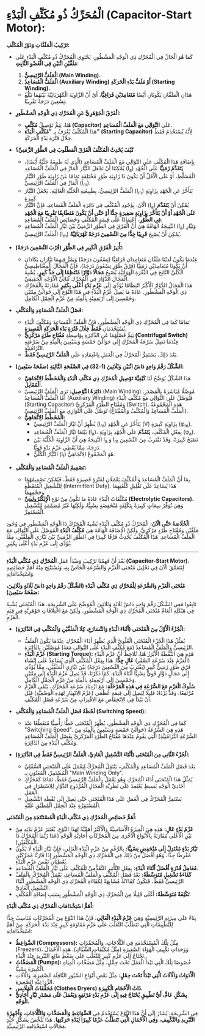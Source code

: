 # الْمُحَرِّكُ ذُو مُكَثِّفِ الْبَدْءِ (Capacitor-Start Motor):

**تَرْكِيبُ الْمَلَفَّاتِ وَدَوْرُ الْمُكَثِّفِ:**

*   كَمَا هُوَ الْحَالُ فِي الْمُحَرِّكِ ذِي الْوَجْهِ الْمَشْطُورِ، يَحْتَوِي الْمُحَرِّكُ ذُو مُكَثِّفِ الْبَدْءِ عَلَى **مَلَفَّيْنِ اثْنَيْنِ فِي الْعُضْوِ الثَّابِتِ**:
    1.  **الْمَلَفُّ الرَّئِيسِيُّ (Main Winding).**
    2.  **الْمَلَفُّ الْمُسَاعِدُ (Auxiliary Winding) أَوْ مَلَفُّ بَدْءِ الْحَرَكَةِ (Starting Winding).**
    *   هَذَانِ الْمَلَفَّانِ يَكُونَانِ أَيْضًا **مُتَعَامِدَيْنِ فَرَاغِيًّا**، أَيْ أَنَّ الزَّاوِيَةَ الْكَهْرَبَائِيَّةَ بَيْنَهُمَا تَبْلُغُ تِسْعِينَ دَرَجَةً تَقْرِيبًا.

*   **الْفَرْقُ الْجَوْهَرِيُّ عَنِ الْمُحَرِّكِ ذِي الْوَجْهِ الْمَشْطُورِ:**
    *   هُنَا، يَتِمُّ تَوْصِيلُ **مُكَثِّفٍ (Capacitor)** عَلَى **التَّوَالِي مَعَ الْمَلَفِّ الْمُسَاعِدِ**.
    *   هَذَا الْمُكَثِّفُ يُعْرَفُ بِـ **"مُكَثِّفِ الْبَدْءِ" (Starting Capacitor)** لِأَنَّهُ يُسْتَخْدَمُ فَقَطْ خِلَالَ فَتْرَةِ بَدْءِ الْحَرَكَةِ.

*   **كَيْفَ يُحْدِثُ الْمُكَثِّفُ الْفَرْقَ الْمَطْلُوبَ فِي الطَّوْرِ الزَّمَنِيِّ؟**
    *   بِإِضَافَةِ هَذَا الْمُكَثِّفِ عَلَى التَّوَالِي مَعَ الْمَلَفِّ الْمُسَاعِدِ (الَّذِي لَهُ طَبِيعَةٌ حَثِّيَّةٌ أَيْضًا)، يُمْكِنُنَا أَنْ نَجْعَلَ التَّيَّارَ الْمَارَّ فِي الْمَلَفِّ الْمُسَاعِدِ (I<sub>a</sub>) **يَتَقَدَّمُ زَمَنِيًّا** عَلَى الْجُهْدِ الْمُسَلَّطِ، أَوْ عَلَى الْأَقَلِّ أَنْ يَكُونَ ذَا زَاوِيَةِ طَوْرٍ مُخْتَلِفَةٍ تَمَامًا عَنْ زَاوِيَةِ طَوْرِ التَّيَّارِ الْمَارِّ فِي الْمَلَفِّ الرَّئِيسِيِّ (I<sub>m</sub>).
    *   الْمَلَفُّ الرَّئِيسِيُّ، بِطَبِيعَتِهِ الْحَثِّيَّةِ الْعَالِيَةِ، يَجْعَلُ التَّيَّارَ (I<sub>m</sub>) يَتَأَخَّرُ عَنِ الْجُهْدِ بِزَاوِيَةٍ كَبِيرَةٍ.
    *   الْآنَ، بِوُجُودِ الْمُكَثِّفِ فِي دَائِرَةِ الْمَلَفِّ الْمُسَاعِدِ، فَإِنَّ التَّيَّارَ (I<sub>a</sub>) يُمْكِنُ أَنْ **يَتَقَدَّمَ عَلَى الْجُهْدِ أَوْ أَنْ يَتَأَخَّرَ بِزَاوِيَةٍ صَغِيرَةٍ جِدًّا أَوْ حَتَّى أَنْ يَكُونَ مُتَطَابِقًا تَقْرِيبًا مَعَ الْجُهْدِ فِي الطَّوْرِ**، اعْتِمَادًا عَلَى قِيمَةِ الْمُكَثِّفِ وَخَصَائِصِ الْمَلَفِّ الْمُسَاعِدِ.
    *   النَّتِيجَةُ الْهَامَّةُ هِيَ أَنَّ الْفَرْقَ فِي الطَّوْرِ الزَّمَنِيِّ بَيْنَ تَيَّارِ الْمَلَفِّ الْمُسَاعِدِ (I<sub>a</sub>) وَتَيَّارِ الْمَلَفِّ الرَّئِيسِيِّ (I<sub>m</sub>) يُمْكِنُ أَنْ يُصْبِحَ **قَرِيبًا جِدًّا مِنَ التِّسْعِينَ دَرَجَةً كَهْرَبَائِيَّةً**.

*   **تَأْثِيرُ الْفَرْقِ الْكَبِيرِ فِي الطَّوْرِ (قُرْبَ التِّسْعِينَ دَرَجَةً):**
    *   عِنْدَمَا يَكُونُ لَدَيْنَا مَلَفَّانِ مُتَعَامِدَانِ فَرَاغِيًّا (تِسْعُونَ دَرَجَةً) وَيَمُرُّ فِيهِمَا تَيَّارَانِ يَكَادَانِ أَنْ يَكُونَا مُتَعَامِدَيْنِ زَمَنِيًّا (فَرْقُ طَوْرٍ تِسْعُونَ دَرَجَةً)، فَإِنَّ الْمَجَالَ الْمِغْنَاطِيسِيَّ الْكُلِّيَّ النَّاتِجَ فِي الثَّغْرَةِ الْهَوَائِيَّةِ يُصْبِحُ **مَجَالًا دَوَّارًا مُنْتَظِمًا إِلَى حَدٍّ كَبِيرٍ**، يُشْبِهُ الْمَجَالَ الدَّوَّارَ فِي الْمُحَرِّكِ ثُنَائِيِّ الْأَوْجُهِ الْحَقِيقِيِّ.
    *   هَذَا الْمَجَالُ الدَّوَّارُ الْأَكْثَرُ انْتِظَامًا يُؤَدِّي إِلَى **عَزْمِ بَدْءٍ أَعْلَى بِكَثِيرٍ** مُقَارَنَةً بِالْمُحَرِّكِ ذِي الْوَجْهِ الْمَشْطُورِ. عَادَةً مَا يَصِلُ عَزْمُ الْبَدْءِ فِي هَذَا النَّوْعِ إِلَى حَوَالَيْ مِئَتَيْنِ وَخَمْسِينَ إِلَى أَرْبَعِمِئَةٍ بِالْمِئَةِ مِنْ عَزْمِ الْحِمْلِ الْكَامِلِ.

*   **فَصْلُ الْمَلَفِّ الْمُسَاعِدِ وَالْمُكَثِّفِ:**
    *   تَمَامًا كَمَا فِي الْمُحَرِّكِ ذِي الْوَجْهِ الْمَشْطُورِ، فَإِنَّ الْمَلَفَّ الْمُسَاعِدَ وَمُكَثِّفَ الْبَدْءِ يُسْتَخْدَمَانِ **فَقَطْ خِلَالَ فَتْرَةِ بَدْءِ الْحَرَكَةِ الْقَصِيرَةِ**.
    *   يَتِمُّ فَصْلُهُمَا عَنِ الدَّائِرَةِ بِوَاسِطَةِ **مُفْتَاحِ طَرْدٍ مَرْكَزِيٍّ (Centrifugal Switch)** عِنْدَمَا تَصِلُ سُرْعَةُ الْمُحَرِّكِ إِلَى حَوَالَيْ خَمْسَةٍ وَسَبْعِينَ بِالْمِئَةِ مِنْ سُرْعَتِهِ التَّزَامُنِيَّةِ.
    *   بَعْدَ ذَلِكَ، يَسْتَمِرُّ الْمُحَرِّكُ فِي الْعَمَلِ بِاعْتِمَادِهِ عَلَى **الْمَلَفِّ الرَّئِيسِيِّ فَقَطْ**.

*   **الشَّكْلُ رَقْمُ وَاحِدٍ دَاشْ اثْنَيْنِ وَثَلَاثِينَ (1-32) فِي الصَّفْحَةِ التَّالِيَةِ (صَفْحَةُ سَبْعِينَ):**
    *   هَذَا الشَّكْلُ يُوَضِّحُ لَنَا **كَيْفِيَّةَ تَوْصِيلِ الْمُحَرِّكِ ذِي مُكَثِّفِ الْبَدْءِ وَالْمُخَطَّطَ الِاتِّجَاهِيَّ الْمُقَابِلَ**.
    *   **دَائِرَةُ التَّوْصِيلِ:** نَرَى الْمَلَفَّ الرَّئِيسِيَّ (Main Winding) مُوَصَّلًا مُبَاشَرَةً بِالْمَصْدَرِ. أَمَّا الْمَلَفُّ الْمُسَاعِدُ (Auxiliary Winding) فَيُوَصَّلُ عَلَى التَّوَالِي مَعَ مُكَثِّفِ الْبَدْءِ (Starting Capacitor) وَمُفْتَاحِ الطَّرْدِ الْمَرْكَزِيِّ (Switch). هَذِهِ الْمَجْمُوعَةُ (الْمَلَفُّ الْمُسَاعِدُ وَالْمُكَثِّفُ وَالْمُفْتَاحُ) تُوَصَّلُ عَلَى التَّوَازِي مَعَ الْمَلَفِّ الرَّئِيسِيِّ.
    *   **الْمُخَطَّطُ الِاتِّجَاهِيُّ:**
        *   يُظْهِرُ أَنَّ تَيَّارَ الْمَلَفِّ الرَّئِيسِيِّ (I<sub>m</sub>) يَتَأَخَّرُ عَنِ الْجُهْدِ (V) بِزَاوِيَةٍ كَبِيرَةٍ (φ<sub>m</sub>).
        *   بَيْنَمَا تَيَّارُ الْمَلَفِّ الْمُسَاعِدِ (I<sub>a</sub>)، بِفِعْلِ الْمُكَثِّفِ، **يَتَقَدَّمُ** عَلَى الْجُهْدِ بِزَاوِيَةٍ (φ<sub>a</sub>).
        *   النَّتِيجَةُ هِيَ أَنَّ الزَّاوِيَةَ الْكُلِّيَّةَ بَيْنَ I<sub>a</sub> وَ I<sub>m</sub> تَصْبَحُ كَبِيرَةً، وَقَدْ تَقْتَرِبُ مِنَ التِّسْعِينَ دَرَجَةً، مِمَّا يُعْطِي عَزْمَ بَدْءٍ قَوِيًّا.
        *   التَّيَّارُ الْكُلِّيُّ (I<sub>t</sub>) هُوَ الْمَجْمُوعُ الِاتِّجَاهِيُّ.

*   **تَصْمِيمُ الْمَلَفِّ الْمُسَاعِدِ وَالْمُكَثِّفِ:**
    *   بِمَا أَنَّ الْمَلَفَّ الْمُسَاعِدَ وَالْمُكَثِّفَ يَعْمَلَانِ لِفَتْرَةٍ قَصِيرَةٍ فَقَطْ، فَيُمْكِنُ تَصْمِيمُهُمَا لِلتَّشْغِيلِ الْمُتَقَطِّعِ (Intermittent Duty). هَذَا يُسَاعِدُ عَلَى تَقْلِيلِ كُلْفَتِهِمَا وَحَجْمِهِمَا.
    *   مُكَثِّفَاتُ الْبَدْءِ عَادَةً مَا تَكُونُ مِنْ نَوْعِ **الْإِلِكْتُرُولِيتِيِّ (Electrolytic Capacitors)**، وَهِيَ تُوَفِّرُ سِعَاتٍ كَبِيرَةً بِتَكْلِفَةٍ مُنْخَفِضَةٍ نِسْبِيًّا، وَلَكِنَّهَا غَيْرُ مُصَمَّمَةٍ لِلتَّشْغِيلِ الْمُسْتَمِرِّ.

**الْخُلَاصَةُ حَتَّى الْآنَ:**
الْمُحَرِّكُ ذُو مُكَثِّفِ الْبَدْءِ يُشْبِهُ الْمُحَرِّكَ ذَا الْوَجْهِ الْمَشْطُورِ فِي وُجُودِ مَلَفَّيْنِ وَمُفْتَاحِ طَرْدٍ مَرْكَزِيٍّ، وَلَكِنَّ الْإِضَافَةَ الْهَامَّةَ هِيَ **مُكَثِّفُ الْبَدْءِ** الْمُوَصَّلُ عَلَى التَّوَالِي مَعَ الْمَلَفِّ الْمُسَاعِدِ. هَذَا الْمُكَثِّفُ يُحْدِثُ فَرْقًا كَبِيرًا فِي الطَّوْرِ الزَّمَنِيِّ بَيْنَ تَيَّارَيِ الْمَلَفَّيْنِ، مِمَّا يُؤَدِّي إِلَى عَزْمِ بَدْءٍ أَعْلَى بِكَثِيرٍ.

---

بَعْدَ أَنْ فَهِمْنَا تَرْكِيبَ وَمَبْدَأَ عَمَلِ **الْمُحَرِّكِ ذِي مُكَثِّفِ الْبَدْءِ (Capacitor-Start Motor)**، لِنَتَعَمَّقَ الْآنَ فِي تَحْلِيلِ مُنْحَنَى الْعَزْمِ وَالسُّرْعَةِ الْخَاصِّ بِهِ، وَنَسْتَنْتِجَ مِنْهُ أَهَمَّ خَصَائِصِهِ وَاسْتِخْدَامَاتِهِ.

**مُنْحَنَى الْعَزْمِ وَالسُّرْعَةِ لِلْمُحَرِّكِ ذِي مُكَثِّفِ الْبَدْءِ (الشَّكْلُ رَقْمُ وَاحِدٍ دَاشْ ثَلَاثَةٍ وَثَلَاثِينَ، صَفْحَةُ سَبْعِينَ):**

تَابِعُوا مَعِي الشَّكْلَ رَقْمَ وَاحِدٍ دَاشْ ثَلَاثَةٍ وَثَلَاثِينَ الْمُوَضَّحَ عَلَى الشَّرِيحَةِ. هَذَا الْمُنْحَنَى يُشْبِهُ فِي هَيْكَلِهِ الْعَامِّ مُنْحَنَى الْمُحَرِّكِ ذِي الْوَجْهِ الْمَشْطُورِ، وَلَكِنْ مَعَ اخْتِلَافَاتٍ جَوْهَرِيَّةٍ فِي قِيَمِ الْعَزْمِ.

*   **الْجُزْءُ الْأَوَّلُ مِنَ الْمُنْحَنَى (أَثْنَاءَ الْبَدْءِ وَالتَّسَارُعِ، كِلَا الْمَلَفَّيْنِ وَالْمُكَثِّفِ فِي الدَّائِرَةِ):**
    *   يُمَثِّلُ هَذَا الْجُزْءَ الْمُنْحَنَى الْعُلْوِيَّ الَّذِي يُظْهِرُ أَدَاءَ الْمُحَرِّكِ عِنْدَمَا يَكُونُ الْمَلَفُّ الرَّئِيسِيُّ وَالْمَلَفُّ الْمُسَاعِدُ (مَعَ مُكَثِّفِ الْبَدْءِ عَلَى التَّوَالِي مَعَهُ) مُوَصَّلَيْنِ بِالدَّائِرَةِ.
    *   **عَزْمُ الْبَدْءِ (Starting Torque):** هَذِهِ هِيَ النُّقْطَةُ الْأَبْرَزُ هُنَا. نُلَاحِظُ أَنَّ عَزْمَ الْبَدْءِ (الْعَزْمُ عِنْدَ سُرْعَةِ الصِّفْرِ) **عَالٍ جِدًّا**. هَذَا بِفِعْلِ الْمُكَثِّفِ الَّذِي يُسَاعِدُ عَلَى إِنْشَاءِ فَرْقِ طَوْرٍ زَمَنِيٍّ كَبِيرٍ (يَقْتَرِبُ مِنَ التِّسْعِينَ دَرَجَةً) بَيْنَ تَيَّارَيِ الْمَلَفَّيْنِ، مِمَّا يُؤَدِّي إِلَى مَجَالٍ دَوَّارٍ قَوِيٍّ نِسْبِيًّا أَثْنَاءَ الْبَدْءِ. كَمَا ذَكَرْنَا، قَدْ يَصِلُ عَزْمُ الْبَدْءِ إِلَى مِئَتَيْنِ وَخَمْسِينَ إِلَى أَرْبَعِمِئَةٍ بِالْمِئَةِ مِنْ عَزْمِ الْحِمْلِ الْكَامِلِ.
    *   **سُلُوكُ الْعَزْمِ مَعَ السُّرْعَةِ فِي هَذِهِ الْمَرْحَلَةِ:** مَعَ ازْدِيَادِ سُرْعَةِ الْمُحَرِّكِ، يَبْقَى الْعَزْمُ مُرْتَفِعًا، وَقَدْ يَزْدَادُ قَلِيلًا لِيَصِلَ إِلَى قِيمَةٍ عُظْمَى (عَزْمُ الِانْهِيَارِ لِهَذِهِ الْوَضْعِيَّةِ) قَبْلَ أَنْ يَبْدَأَ فِي الِانْخِفَاضِ مَعَ الِاقْتِرَابِ مِنْ سُرْعَةِ فَصْلِ الْمُكَثِّفِ.

*   **لَحْظَةُ فَصْلِ الْمَلَفِّ الْمُسَاعِدِ وَالْمُكَثِّفِ (Switching Speed):**
    *   كَمَا فِي الْمُحَرِّكِ ذِي الْوَجْهِ الْمَشْطُورِ، يُظْهِرُ الْمُنْحَنَى خَطًّا رَأْسِيًّا مُتَقَطِّعًا عِنْدَ "Switching Speed". هَذِهِ هِيَ السُّرْعَةُ (حَوَالَيْ خَمْسَةٍ وَسَبْعِينَ بِالْمِئَةِ مِنَ السُّرْعَةِ التَّزَامُنِيَّةِ) الَّتِي يَقُومُ عِنْدَهَا مُفْتَاحُ الطَّرْدِ الْمَرْكَزِيِّ بِفَصْلِ الْمَلَفِّ الْمُسَاعِدِ وَمُكَثِّفِ الْبَدْءِ مِنَ الدَّائِرَةِ.

*   **الْجُزْءُ الثَّانِي مِنَ الْمُنْحَنَى (أَثْنَاءَ التَّشْغِيلِ الْعَادِيِّ، الْمَلَفُّ الرَّئِيسِيُّ فَقَطْ فِي الدَّائِرَةِ):**
    *   بَعْدَ فَصْلِ الْمَلَفِّ الْمُسَاعِدِ وَالْمُكَثِّفِ، يَنْتَقِلُ الْمُحَرِّكُ لِيَعْمَلَ عَلَى الْمُنْحَنَى السُّفْلِيِّ الْمُسْتَمِرِّ، الْمُعَنْوَنِ بِـ "Main Winding Only".
    *   يُمَثِّلُ هَذَا الْمُنْحَنَى أَدَاءَ الْمُحَرِّكِ وَهُوَ يَعْمَلُ بِالْمَلَفِّ الرَّئِيسِيِّ فَقَطْ، تَمَامًا كَمُحَرِّكٍ أُحَادِيِّ الْوَجْهِ بَسِيطٍ يَعْتَمِدُ عَلَى نَظَرِيَّةِ الْمَجَالِ الْمُزْدَوِجِ الدَّوَّارِ لِلِاسْتِمْرَارِ فِي الْعَمَلِ.
    *   يَسْتَمِرُّ الْمُحَرِّكُ فِي الْعَمَلِ عَلَى هَذَا الْمُنْحَنَى حَتَّى يَصِلَ إِلَى نُقْطَةِ التَّشْغِيلِ الْمُسْتَقِرَّةِ عِنْدَ الْحِمْلِ الْمُطَبَّقِ عَلَيْهِ.

**أَهَمُّ خَصَائِصِ الْمُحَرِّكِ ذِي مُكَثِّفِ الْبَدْءِ الْمُسْتَنْتَجَةِ مِنَ الْمُنْحَنَى:**

*   **عَزْمُ بَدْءٍ عَالٍ:** هَذِهِ هِيَ الْمِيزَةُ الْأَسَاسِيَّةُ وَالْأَكْثَرُ أَهَمِّيَّةً لِهَذَا النَّوْعِ. يُعْتَبَرُ عَزْمُ بَدْئِهِ مِنْ بَيْنِ الْأَعْلَى مُقَارَنَةً بِالْأَنْوَاعِ الْأُخْرَى مِنَ الْمُحَرِّكَاتِ أُحَادِيَّةِ الْوَجْهِ (عَدَا رُبَّمَا الْمُحَرِّكَ ذَا الْمُكَثِّفَيْنِ).
*   **تَيَّارُ بَدْءٍ مُعْتَدِلٌ إِلَى مُنْخَفِضٍ نِسْبِيًّا:** بِالرَّغْمِ مِنْ عَزْمِ الْبَدْءِ الْعَالِي، فَإِنَّ تَيَّارَ الْبَدْءِ لَا يَكُونُ مُفْرِطًا جِدًّا، وَهُوَ أَفْضَلُ مِنْ ذَلِكَ فِي الْمُحَرِّكِ ذِي الْوَجْهِ الْمَشْطُورِ إِذَا قَارَنَّا مُحَرِّكَيْنِ يُعْطِيَانِ نَفْسَ عَزْمِ الْبَدْءِ.
*   **مُعَامِلُ قُدْرَةٍ أَفْضَلُ أَثْنَاءَ الْبَدْءِ:** بِفِعْلِ التَّأْثِيرِ التَّقَدُّمِيِّ لِلْمُكَثِّفِ عَلَى تَيَّارِ الْمَلَفِّ الْمُسَاعِدِ.
*   **كَفَاءَةُ تَشْغِيلٍ مُتَوَسِّطَةٌ:** بَعْدَ فَصْلِ الْمُكَثِّفِ وَالْمَلَفِّ الْمُسَاعِدِ، يَعْمَلُ الْمُحَرِّكُ بِالْمَلَفِّ الرَّئِيسِيِّ فَقَطْ، فَتَكُونُ كَفَاءَتُهُ مُشَابِهَةً لِكَفَاءَةِ الْمُحَرِّكِ ذِي الْوَجْهِ الْمَشْطُورِ أَثْنَاءَ التَّشْغِيلِ الْعَادِيِّ.
*   **تَكْلِفَةٌ مُتَوَسِّطَةٌ:** أَغْلَى قَلِيلًا مِنَ الْمُحَرِّكِ ذِي الْوَجْهِ الْمَشْطُورِ بِسَبَبِ إِضَافَةِ الْمُكَثِّفِ.

**أَهَمُّ اسْتِخْدَامَاتِ الْمُحَرِّكِ ذِي مُكَثِّفِ الْبَدْءِ:**

بِنَاءً عَلَى مِيزَتِهِ الرَّئِيسِيَّةِ وَهِيَ **عَزْمُ الْبَدْءِ الْعَالِي**، فَإِنَّ هَذَا النَّوْعَ مِنَ الْمُحَرِّكَاتِ مُنَاسِبٌ جِدًّا لِلتَّطْبِيقَاتِ الَّتِي تَتَطَلَّبُ التَّغَلُّبَ عَلَى عَزْمِ مُقَاوَمَةٍ كَبِيرٍ عِنْدَ بَدْءِ الْحَرَكَةِ. مِنْ أَهَمِّ اسْتِخْدَامَاتِهِ:

*   **الضَّوَاغِطُ (Compressors):** مِثْلُ تِلْكَ الْمُسْتَخْدَمَةِ فِي الثَّلَّاجَاتِ، وَالْمُجَمِّدَاتِ (Freezers)، وَوَحَدَاتِ تَكْيِيفِ الْهَوَاءِ الصَّغِيرَةِ (مِثْلُ مُكَيِّفَاتِ الشُّبَّاكِ). هَذِهِ الْأَحْمَالُ تَحْتَاجُ إِلَى عَزْمٍ كَبِيرٍ لِلتَّغَلُّبِ عَلَى ضَغْطِ مَائِعِ التَّبْرِيدِ عِنْدَ الْبَدْءِ.
*   **الْمَضَخَّاتُ (Pumps):** خُصُوصًا تِلْكَ الَّتِي تَبْدَأُ الْعَمَلَ تَحْتَ حِمْلٍ، مِثْلُ مَضَخَّاتِ الْمِيَاهِ الْكَبِيرَةِ نِسْبِيًّا.
*   **الْأَدَوَاتُ وَالْآلَاتُ الَّتِي تَبْدَأُ تَحْتَ حِمْلٍ:** مِثْلُ بَعْضِ أَنْوَاعِ السَّيُورِ النَّاقِلَةِ الصَّغِيرَةِ، وَالْآلَاتِ الزِّرَاعِيَّةِ الصَّغِيرَةِ.
*   **مُجَفِّفَاتُ الْمَلَابِسِ (Clothes Dryers) ذَاتُ الْأَحْجَامِ الْكَبِيرَةِ.**
*   **بِشَكْلٍ عَامٍّ، أَيُّ تَطْبِيقٍ يُحْتَاجُ فِيهِ إِلَى عَزْمِ بَدْءٍ مُرْتَفِعٍ وَيَعْمَلُ عَلَى مَصْدَرِ تَيَّارٍ أُحَادِيِّ الْوَجْهِ.**

فِي الشَّرِيحَةِ، يُشَارُ إِلَى أَنَّ هَذَا النَّوْعَ يُسْتَخْدَمُ فِي **الضَّوَاغِطِ وَالْمَضَخَّاتِ وَالثَّلَّاجَاتِ، وَأَجْهِزَةِ التَّبْرِيدِ وَالتَّكْيِيفِ، وَفِي الْأَحْمَالِ الَّتِي تَتَطَلَّبُ عَزْمًا كَبِيرًا لِبَدْءِ حَرَكَتِهَا.** هَذَا يُلَخِّصُ بِشَكْلٍ جَيِّدٍ مَجَالَاتِ اسْتِخْدَامِهِ الرَّئِيسِيَّةِ.

